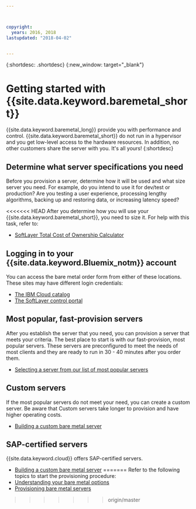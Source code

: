 ```yaml
---



copyright:
  years: 2016, 2018
lastupdated: "2018-04-02"


---
```


{:shortdesc: .shortdesc}
{:new_window: target="_blank"}

# Getting started with {{site.data.keyword.baremetal_short}}

{{site.data.keyword.baremetal_long}} provide you with performance and control. {{site.data.keyword.baremetal_short}} do not run in a hypervisor and you get low-level access to the hardware resources. In addition, no other customers share the server with you. It's all yours!
{:shortdesc}

## Determine what server specifications you need
Before you provision a server, determine how it will be used and what size server you need. For example, do you intend to use it for dev/test or production? Are you testing a user experience, processing lengthy algorithms, backing up and restoring data, or increasing latency speed?

<<<<<<< HEAD
After you determine how you will use your {{site.data.keyword.baremetal_short}}, you need to size it. For help with this task, refer to:

* <a href="http://www.softlayer.com/tco/" target="_blank">SoftLayer Total Cost of Ownership Calculator</a>

## Logging in to your {{site.data.keyword.Bluemix_notm}} account
You can access the bare metal order form from either of these locations. These sites may have different login credentials:
* [The IBM Cloud catalog](https://console.bluemix.net/catalog/)
* [The SoftLayer control portal](https://control.softlayer.com/)

## Most popular, fast-provision servers

After you establish the server that you need, you can provision a server that meets your criteria. The best place to start is with our fast-provision, most popular servers. These servers are preconfigured to meet the needs of most clients and they are ready to run in 30 - 40 minutes after you order them.
*  [Selecting a server from our list of most popular servers](../bare-metal/baremetal-provision-popular.html)

## Custom servers

If the most popular servers do not meet your need, you can create a custom server. Be aware that Custom servers take longer to provision and have higher operating costs.

*  [Building a custom bare metal server](../bare-metal/baremetal-provision.html)

## SAP-certified servers

{{site.data.keyword.cloud}} offers SAP-certified servers.

*  [Building a custom bare metal server](../bare-metal/baremetal-provision.html)
=======
Refer to the following topics to start the provisioning procedure:
* [Understanding your bare metal options](../bare-metal/configuring.html)
* [Provisioning bare metal servers](../bare-metal/baremetal-provision-popular.html)
>>>>>>> origin/master
